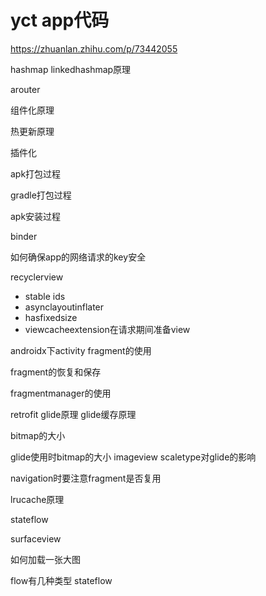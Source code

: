 # yct app代码

https://zhuanlan.zhihu.com/p/73442055

hashmap linkedhashmap原理

arouter

组件化原理

热更新原理

插件化

apk打包过程

gradle打包过程

apk安装过程

binder 

如何确保app的网络请求的key安全

recyclerview

+ stable ids
+ asynclayoutinflater
+ hasfixedsize
+ viewcacheextension在请求期间准备view

androidx下activity fragment的使用

fragment的恢复和保存

fragmentmanager的使用

retrofit glide原理 glide缓存原理

bitmap的大小

glide使用时bitmap的大小 imageview scaletype对glide的影响

navigation时要注意fragment是否复用

  lrucache原理

stateflow

surfaceview

如何加载一张大图

flow有几种类型 stateflow
